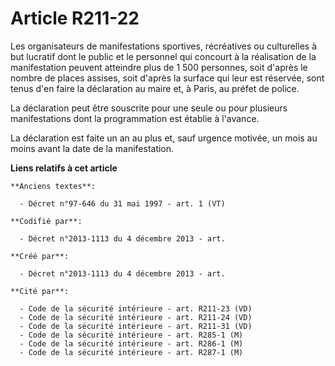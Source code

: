 # Article R211-22

Les organisateurs de manifestations sportives, récréatives ou culturelles à but lucratif dont le public et le personnel qui
concourt à la réalisation de la manifestation peuvent atteindre plus de 1 500 personnes, soit d'après le nombre de places
assises, soit d'après la surface qui leur est réservée, sont tenus d'en faire la déclaration au maire et, à Paris, au préfet
de police.

La déclaration peut être souscrite pour une seule ou pour plusieurs manifestations dont la programmation est établie à
l'avance.

La déclaration est faite un an au plus et, sauf urgence motivée, un mois au moins avant la date de la manifestation.

**Liens relatifs à cet article**

	**Anciens textes**:

	  - Décret n°97-646 du 31 mai 1997 - art. 1 (VT)

	**Codifié par**:

	  - Décret n°2013-1113 du 4 décembre 2013 - art.

	**Créé par**:

	  - Décret n°2013-1113 du 4 décembre 2013 - art.

	**Cité par**:

	  - Code de la sécurité intérieure - art. R211-23 (VD)
	  - Code de la sécurité intérieure - art. R211-24 (VD)
	  - Code de la sécurité intérieure - art. R211-31 (VD)
	  - Code de la sécurité intérieure - art. R285-1 (M)
	  - Code de la sécurité intérieure - art. R286-1 (M)
	  - Code de la sécurité intérieure - art. R287-1 (M)
